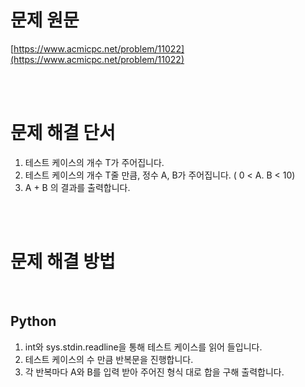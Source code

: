 # 문제 원문

[https://www.acmicpc.net/problem/11022](https://www.acmicpc.net/problem/11022)

<br><br>

# 문제 해결 단서

1. 테스트 케이스의 개수 T가 주어집니다.
2. 테스트 케이스의 개수 T줄 만큼, 정수 A, B가 주어집니다. ( 0 < A. B < 10)
3. A + B 의 결과를 출력합니다.

<br><br>

# 문제 해결 방법

<br>

## Python

1. int와 sys.stdin.readline을 통해 테스트 케이스를 읽어 들입니다.
2. 테스트 케이스의 수 만큼 반복문을 진행합니다.
3. 각 반복마다 A와 B를 입력 받아 주어진 형식 대로 합을 구해 출력합니다.
